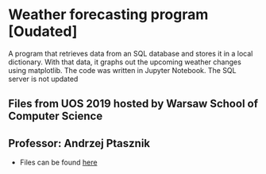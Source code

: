# Weather forecasting program [Oudated]
A program that retrieves data from an SQL database and stores it in a local dictionary. 
With that data, it graphs out the upcoming weather changes using matplotlib.
The code was written in Jupyter Notebook.
The SQL server is not updated

## Files from UOS 2019 hosted by Warsaw School of Computer Science

## Professor: Andrzej Ptasznik

- Files can be found [here](UOS%20Files)

